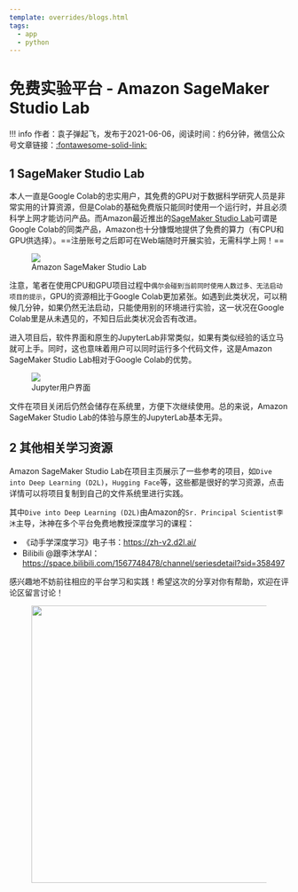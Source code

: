 ```yaml
---
template: overrides/blogs.html
tags:
  - app
  - python
---
```


# 免费实验平台 - Amazon SageMaker Studio Lab

!!! info
    作者：袁子弹起飞，发布于2021-06-06，阅读时间：约6分钟，微信公众号文章链接：[:fontawesome-solid-link:]()

## 1 SageMaker Studio Lab

本人一直是Google Colab的忠实用户，其免费的GPU对于数据科学研究人员是非常实用的计算资源，但是Colab的基础免费版只能同时使用一个运行时，并且必须科学上网才能访问产品。而Amazon最近推出的[SageMaker Studio Lab](https://studiolab.sagemaker.aws/ "Amazon SageMaker Studio Lab")可谓是Google Colab的同类产品，Amazon也十分慷慨地提供了免费的算力（有CPU和GPU供选择）。==注册账号之后即可在Web端随时开展实验，无需科学上网！==

<figure>
  <img src="https://cdn.jsdelivr.net/gh/BulletTech2021/Pics/img/1_V/SageMaker_studio_lab.jpg"  />
  <figcaption>Amazon SageMaker Studio Lab</figcaption>
</figure>

注意，笔者在使用CPU和GPU项目过程中`偶尔会碰到当前同时使用人数过多、无法启动项目的提示`，GPU的资源相比于Google Colab更加紧张。如遇到此类状况，可以稍候几分钟，如果仍然无法启动，只能使用别的环境进行实验，这一状况在Google Colab里是从未遇见的，不知日后此类状况会否有改进。

进入项目后，软件界面和原生的JupyterLab非常类似，如果有类似经验的话立马就可上手。同时，这也意味着用户可以同时运行多个代码文件，这是Amazon SageMaker Studio Lab相对于Google Colab的优势。

<figure>
  <img src="https://cdn.jsdelivr.net/gh/BulletTech2021/Pics/img/1_V/Jupyter.png"  />
  <figcaption>Jupyter用户界面</figcaption>
</figure>

文件在项目关闭后仍然会储存在系统里，方便下次继续使用。总的来说，Amazon SageMaker Studio Lab的体验与原生的JupyterLab基本无异。

## 2 其他相关学习资源

Amazon SageMaker Studio Lab在项目主页展示了一些参考的项目，如`Dive into Deep Learning (D2L)`，`Hugging Face`等，这些都是很好的学习资源，点击详情可以将项目复制到自己的文件系统里进行实践。

其中`Dive into Deep Learning (D2L)`由Amazon的`Sr. Principal Scientist李沐`主导，沐神在多个平台免费地教授深度学习的课程：

- 《动手学深度学习》电子书：https://zh-v2.d2l.ai/
- Bilibili @跟李沐学AI：https://space.bilibili.com/1567748478/channel/seriesdetail?sid=358497

感兴趣地不妨前往相应的平台学习和实践！希望这次的分享对你有帮助，欢迎在评论区留言讨论！

<figure>
  <img src="https://cdn.jsdelivr.net/gh/BulletTech2021/Pics/2021-6-14/1623639526512-1080P%20(Full%20HD)%20-%20Tail%20Pic.png" width="500" />
</figure>


